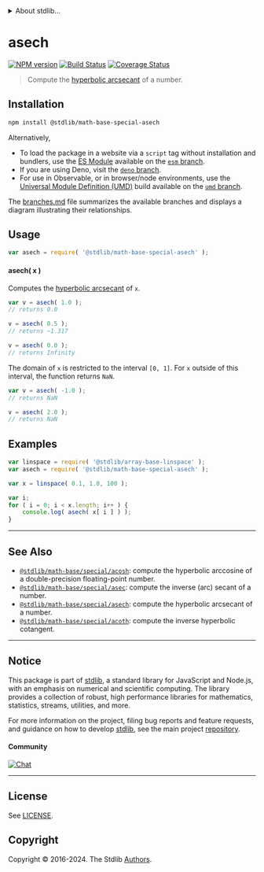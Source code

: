<!--

@license Apache-2.0

Copyright (c) 2022 The Stdlib Authors.

Licensed under the Apache License, Version 2.0 (the "License");
you may not use this file except in compliance with the License.
You may obtain a copy of the License at

   http://www.apache.org/licenses/LICENSE-2.0

Unless required by applicable law or agreed to in writing, software
distributed under the License is distributed on an "AS IS" BASIS,
WITHOUT WARRANTIES OR CONDITIONS OF ANY KIND, either express or implied.
See the License for the specific language governing permissions and
limitations under the License.

-->


<details>
  <summary>
    About stdlib...
  </summary>
  <p>We believe in a future in which the web is a preferred environment for numerical computation. To help realize this future, we've built stdlib. stdlib is a standard library, with an emphasis on numerical and scientific computation, written in JavaScript (and C) for execution in browsers and in Node.js.</p>
  <p>The library is fully decomposable, being architected in such a way that you can swap out and mix and match APIs and functionality to cater to your exact preferences and use cases.</p>
  <p>When you use stdlib, you can be absolutely certain that you are using the most thorough, rigorous, well-written, studied, documented, tested, measured, and high-quality code out there.</p>
  <p>To join us in bringing numerical computing to the web, get started by checking us out on <a href="https://github.com/stdlib-js/stdlib">GitHub</a>, and please consider <a href="https://opencollective.com/stdlib">financially supporting stdlib</a>. We greatly appreciate your continued support!</p>
</details>

# asech

[![NPM version][npm-image]][npm-url] [![Build Status][test-image]][test-url] [![Coverage Status][coverage-image]][coverage-url] <!-- [![dependencies][dependencies-image]][dependencies-url] -->

> Compute the [hyperbolic arcsecant][hyperbolic-arcsecant] of a number.

<section class="installation">

## Installation

```bash
npm install @stdlib/math-base-special-asech
```

Alternatively,

-   To load the package in a website via a `script` tag without installation and bundlers, use the [ES Module][es-module] available on the [`esm` branch][esm-url].
-   If you are using Deno, visit the [`deno` branch][deno-url].
-   For use in Observable, or in browser/node environments, use the [Universal Module Definition (UMD)][umd] build available on the [`umd` branch][umd-url].

The [branches.md][branches-url] file summarizes the available branches and displays a diagram illustrating their relationships.

</section>

<section class="usage">

## Usage

```javascript
var asech = require( '@stdlib/math-base-special-asech' );
```

#### asech( x )

Computes the [hyperbolic arcsecant][hyperbolic-arcsecant] of `x`.

```javascript
var v = asech( 1.0 );
// returns 0.0

v = asech( 0.5 );
// returns ~1.317

v = asech( 0.0 );
// returns Infinity
```

The domain of `x` is restricted to the interval `[0, 1]`. For `x` outside of this interval, the function returns `NaN`.

```javascript
var v = asech( -1.0 );
// returns NaN

v = asech( 2.0 );
// returns NaN
```

</section>

<!-- /.usage -->

<section class="examples">

## Examples

<!-- eslint no-undef: "error" -->

```javascript
var linspace = require( '@stdlib/array-base-linspace' );
var asech = require( '@stdlib/math-base-special-asech' );

var x = linspace( 0.1, 1.0, 100 );

var i;
for ( i = 0; i < x.length; i++ ) {
    console.log( asech( x[ i ] ) );
}
```

</section>

<!-- /.examples -->

<!-- Section for related `stdlib` packages. Do not manually edit this section, as it is automatically populated. -->

<section class="related">

* * *

## See Also

-   <span class="package-name">[`@stdlib/math-base/special/acosh`][@stdlib/math/base/special/acosh]</span><span class="delimiter">: </span><span class="description">compute the hyperbolic arccosine of a double-precision floating-point number.</span>
-   <span class="package-name">[`@stdlib/math-base/special/asec`][@stdlib/math/base/special/asec]</span><span class="delimiter">: </span><span class="description">compute the inverse (arc) secant of a number.</span>
-   <span class="package-name">[`@stdlib/math-base/special/asech`][@stdlib/math/base/special/asech]</span><span class="delimiter">: </span><span class="description">compute the hyperbolic arcsecant of a number.</span>
-   <span class="package-name">[`@stdlib/math-base/special/acoth`][@stdlib/math/base/special/acoth]</span><span class="delimiter">: </span><span class="description">compute the inverse hyperbolic cotangent.</span>

</section>

<!-- /.related -->

<!-- Section for all links. Make sure to keep an empty line after the `section` element and another before the `/section` close. -->


<section class="main-repo" >

* * *

## Notice

This package is part of [stdlib][stdlib], a standard library for JavaScript and Node.js, with an emphasis on numerical and scientific computing. The library provides a collection of robust, high performance libraries for mathematics, statistics, streams, utilities, and more.

For more information on the project, filing bug reports and feature requests, and guidance on how to develop [stdlib][stdlib], see the main project [repository][stdlib].

#### Community

[![Chat][chat-image]][chat-url]

---

## License

See [LICENSE][stdlib-license].


## Copyright

Copyright &copy; 2016-2024. The Stdlib [Authors][stdlib-authors].

</section>

<!-- /.stdlib -->

<!-- Section for all links. Make sure to keep an empty line after the `section` element and another before the `/section` close. -->

<section class="links">

[npm-image]: http://img.shields.io/npm/v/@stdlib/math-base-special-asech.svg
[npm-url]: https://npmjs.org/package/@stdlib/math-base-special-asech

[test-image]: https://github.com/stdlib-js/math-base-special-asech/actions/workflows/test.yml/badge.svg?branch=main
[test-url]: https://github.com/stdlib-js/math-base-special-asech/actions/workflows/test.yml?query=branch:main

[coverage-image]: https://img.shields.io/codecov/c/github/stdlib-js/math-base-special-asech/main.svg
[coverage-url]: https://codecov.io/github/stdlib-js/math-base-special-asech?branch=main

<!--

[dependencies-image]: https://img.shields.io/david/stdlib-js/math-base-special-asech.svg
[dependencies-url]: https://david-dm.org/stdlib-js/math-base-special-asech/main

-->

[chat-image]: https://img.shields.io/gitter/room/stdlib-js/stdlib.svg
[chat-url]: https://app.gitter.im/#/room/#stdlib-js_stdlib:gitter.im

[stdlib]: https://github.com/stdlib-js/stdlib

[stdlib-authors]: https://github.com/stdlib-js/stdlib/graphs/contributors

[umd]: https://github.com/umdjs/umd
[es-module]: https://developer.mozilla.org/en-US/docs/Web/JavaScript/Guide/Modules

[deno-url]: https://github.com/stdlib-js/math-base-special-asech/tree/deno
[umd-url]: https://github.com/stdlib-js/math-base-special-asech/tree/umd
[esm-url]: https://github.com/stdlib-js/math-base-special-asech/tree/esm
[branches-url]: https://github.com/stdlib-js/math-base-special-asech/blob/main/branches.md

[stdlib-license]: https://raw.githubusercontent.com/stdlib-js/math-base-special-asech/main/LICENSE

[hyperbolic-arcsecant]: https://en.wikipedia.org/wiki/Inverse_hyperbolic_function

<!-- <related-links> -->

[@stdlib/math/base/special/acosh]: https://github.com/stdlib-js/math-base-special-acosh

[@stdlib/math/base/special/asec]: https://github.com/stdlib-js/math-base-special-asec

[@stdlib/math/base/special/asech]: https://github.com/stdlib-js/math-base-special-asech

[@stdlib/math/base/special/acoth]: https://github.com/stdlib-js/math-base-special-acoth

<!-- </related-links> -->

</section>

<!-- /.links -->
